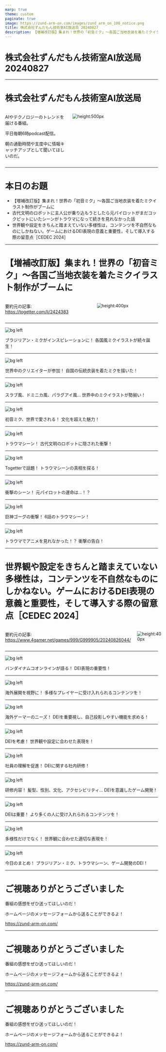 ```yaml
---
marp: true
theme: custom
paginate: true
image: https://zund-arm-on.com/images/zund_arm_on_100_notice.png
title: 株式会社ずんだもん技術室AI放送局 20240827
description: 【増補改訂版】集まれ！世界の「初音ミク」～各国ご当地衣装を着たミクイラスト制作がブームに。古代文明のロボットに主人公が乗り込もうとしたら元パイロットがまだコックピットにいたシーンがトラウマになって続きを見れなかった話。世界観や設定をきちんと踏まえていない多様性は，コンテンツを不自然なものにしかねない。ゲームにおけるDEI表現の意義と重要性，そして導入する際の留意点［CEDEC 2024］。
---
```


<!-- _class: title -->

# 株式会社ずんだもん技術室AI放送局 20240827

---

#  株式会社ずんだもん技術室AI放送局

<div class="columns">
<div style="flex: 5;">

AIやテクノロジーのトレンドを届ける番組。

平日毎朝6時podcast配信。

朝の通勤時間や支度中に情報キャッチアップとして聞いてほしいのだ。

</div>
<div style="flex: 7;">

![height:500px](/images/zundarmon_titlebar2.jpg)

</div>
</div>

---

# 本日のお題

- 【増補改訂版】集まれ！世界の「初音ミク」～各国ご当地衣装を着たミクイラスト制作がブームに
- 古代文明のロボットに主人公が乗り込もうとしたら元パイロットがまだコックピットにいたシーンがトラウマになって続きを見れなかった話
- 世界観や設定をきちんと踏まえていない多様性は，コンテンツを不自然なものにしかねない。ゲームにおけるDEI表現の意義と重要性，そして導入する際の留意点［CEDEC 2024］

---

# 【増補改訂版】集まれ！世界の「初音ミク」～各国ご当地衣装を着たミクイラスト制作がブームに

<div class="columns">
<div style="flex: 7;">

要約元の記事: https://togetter.com/li/2424383

</div>
<div style="flex: 5;">

![height:400px](/slides/20240827/images/3.jpg)

</div>
</div>

---

![bg left](/slides/20240827/images/4.jpg)

ブラジリアン・ミクがインスピレーションに！ 各国風ミクイラストが続々誕生！

---

![bg left](/slides/20240827/images/5.jpg)

世界中のクリエイターが参加！ 自国の伝統衣装を着たミクを描いた！

---

![bg left](/slides/20240827/images/6.jpg)

スラブ風、ドミニカ風、パラグアイ風… 世界中のミクイラストが勢揃い！

---

![bg left](/slides/20240827/images/7.jpg)

初音ミク、世界で愛される！ 文化を超えた魅力！

---

![bg left](/slides/20240827/images/8.jpg)

トラウマシーン！ 古代文明のロボットに隠された衝撃！

---

![bg left](/slides/20240827/images/9.jpg)

Togetterで話題！ トラウマシーンの真相を探る！

---

![bg left](/slides/20240827/images/10.jpg)

衝撃のシーン！ 元パイロットの運命は…！？

---

![bg left](/slides/20240827/images/11.jpg)

巨神ゴーグの衝撃！ 6話のトラウマシーン！

---

![bg left](/slides/20240827/images/12.jpg)

トラウマでアニメを見れなかった！？ 衝撃の告白！

---

# 世界観や設定をきちんと踏まえていない多様性は，コンテンツを不自然なものにしかねない。ゲームにおけるDEI表現の意義と重要性，そして導入する際の留意点［CEDEC 2024］

<div class="columns">
<div style="flex: 7;">

要約元の記事: https://www.4gamer.net/games/999/G999905/20240826044/

</div>
<div style="flex: 5;">

![height:400px](/slides/20240827/images/13.jpg)

</div>
</div>

---

![bg left](/slides/20240827/images/14.jpg)

バンダイナムコオンラインが語る！ DEI表現の重要性！

---

![bg left](/slides/20240827/images/15.jpg)

海外展開を視野に！ 多様なプレイヤーに受け入れられるコンテンツを！

---

![bg left](/slides/20240827/images/16.jpg)

海外ゲーマーのニーズ！ DEIを重要視し、自己投影しやすい機能を求める！

---

![bg left](/slides/20240827/images/17.jpg)

DEIを考慮！ 世界観や設定に合わせた表現を！

---

![bg left](/slides/20240827/images/18.jpg)

社員の理解を促進！ DEIに関する社内研修！

---

![bg left](/slides/20240827/images/19.jpg)

研修内容！ 髪型、性別、文化、アクセシビリティ… DEIを意識したゲーム開発！

---

![bg left](/slides/20240827/images/20.jpg)

DEIは重要！ より多くの人に受け入れられるコンテンツを！

---

![bg left](/slides/20240827/images/21.jpg)

多様性だけでなく！ 世界観に合わせた適切な表現を！

---

![bg left](/slides/20240827/images/22.jpg)

今日のまとめ！ ブラジリアン・ミク、トラウマシーン、ゲーム開発のDEI！

---

<!-- _class: end -->

# ご視聴ありがとうございました

番組の感想をぜひ送ってほしいのだ！

ホームページのメッセージフォームから送ることができるよ！

https://zund-arm-on.com/

---

<!-- _class: end -->

# ご視聴ありがとうございました

番組の感想をぜひ送ってほしいのだ！

ホームページのメッセージフォームから送ることができるよ！

https://zund-arm-on.com/

---

<!-- _class: end -->

# ご視聴ありがとうございました

番組の感想をぜひ送ってほしいのだ！

ホームページのメッセージフォームから送ることができるよ！

https://zund-arm-on.com/

